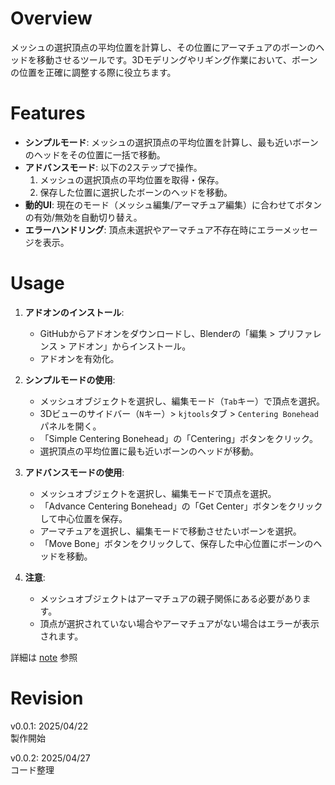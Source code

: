 # Overview
メッシュの選択頂点の平均位置を計算し、その位置にアーマチュアのボーンのヘッドを移動させるツールです。3Dモデリングやリギング作業において、ボーンの位置を正確に調整する際に役立ちます。  

# Features
- **シンプルモード**: メッシュの選択頂点の平均位置を計算し、最も近いボーンのヘッドをその位置に一括で移動。
- **アドバンスモード**: 以下の2ステップで操作。
  1. メッシュの選択頂点の平均位置を取得・保存。
  2. 保存した位置に選択したボーンのヘッドを移動。
- **動的UI**: 現在のモード（メッシュ編集/アーマチュア編集）に合わせてボタンの有効/無効を自動切り替え。
- **エラーハンドリング**: 頂点未選択やアーマチュア不存在時にエラーメッセージを表示。

# Usage
1. **アドオンのインストール**:
   - GitHubからアドオンをダウンロードし、Blenderの「編集 > プリファレンス > アドオン」からインストール。
   - アドオンを有効化。

2. **シンプルモードの使用**:
   - メッシュオブジェクトを選択し、編集モード（`Tab`キー）で頂点を選択。
   - 3Dビューのサイドバー（`N`キー）> `kjtools`タブ > `Centering Bonehead`パネルを開く。
   - 「Simple Centering Bonehead」の「Centering」ボタンをクリック。
   - 選択頂点の平均位置に最も近いボーンのヘッドが移動。

3. **アドバンスモードの使用**:
   - メッシュオブジェクトを選択し、編集モードで頂点を選択。
   - 「Advance Centering Bonehead」の「Get Center」ボタンをクリックして中心位置を保存。
   - アーマチュアを選択し、編集モードで移動させたいボーンを選択。
   - 「Move Bone」ボタンをクリックして、保存した中心位置にボーンのヘッドを移動。

4. **注意**:
   - メッシュオブジェクトはアーマチュアの親子関係にある必要があります。
   - 頂点が選択されていない場合やアーマチュアがない場合はエラーが表示されます。

詳細は
[note](https://note.com/preview/n45eeb51ce078?prev_access_key=34c7e729f81480af98a85c8e93d4da19)
参照

# Revision
v0.0.1: 2025/04/22  
製作開始

v0.0.2: 2025/04/27  
コード整理

